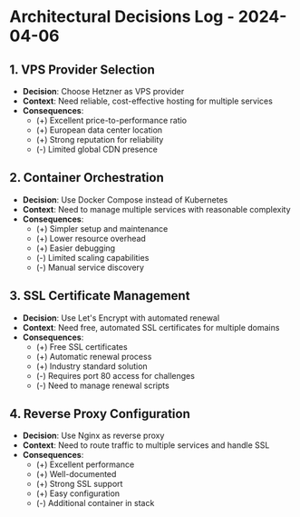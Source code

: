 # Architectural Decisions Log - 2024-04-06

## 1. VPS Provider Selection
- **Decision**: Choose Hetzner as VPS provider
- **Context**: Need reliable, cost-effective hosting for multiple services
- **Consequences**:
  - (+) Excellent price-to-performance ratio
  - (+) European data center location
  - (+) Strong reputation for reliability
  - (-) Limited global CDN presence

## 2. Container Orchestration
- **Decision**: Use Docker Compose instead of Kubernetes
- **Context**: Need to manage multiple services with reasonable complexity
- **Consequences**:
  - (+) Simpler setup and maintenance
  - (+) Lower resource overhead
  - (+) Easier debugging
  - (-) Limited scaling capabilities
  - (-) Manual service discovery

## 3. SSL Certificate Management
- **Decision**: Use Let's Encrypt with automated renewal
- **Context**: Need free, automated SSL certificates for multiple domains
- **Consequences**:
  - (+) Free SSL certificates
  - (+) Automatic renewal process
  - (+) Industry standard solution
  - (-) Requires port 80 access for challenges
  - (-) Need to manage renewal scripts

## 4. Reverse Proxy Configuration
- **Decision**: Use Nginx as reverse proxy
- **Context**: Need to route traffic to multiple services and handle SSL
- **Consequences**:
  - (+) Excellent performance
  - (+) Well-documented
  - (+) Strong SSL support
  - (+) Easy configuration
  - (-) Additional container in stack 